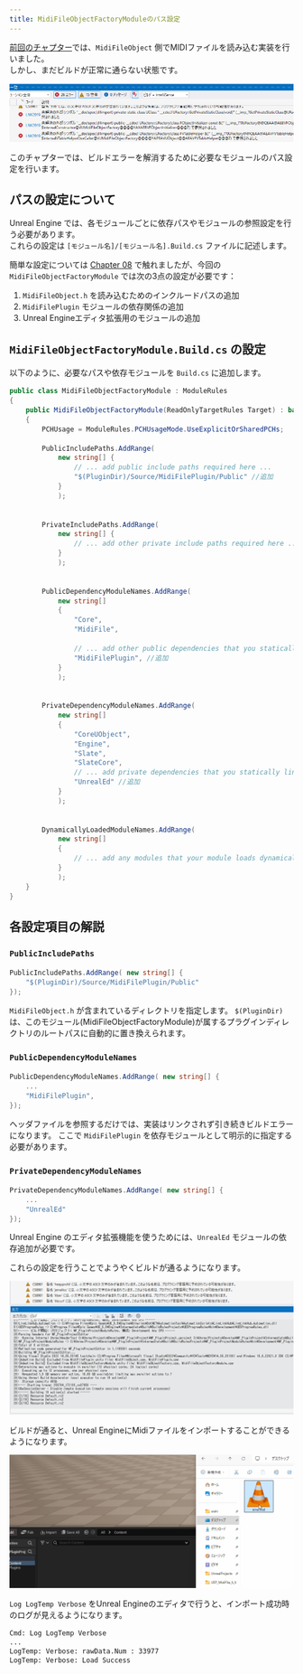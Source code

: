 ```yaml
---
title: MidiFileObjectFactoryModuleのパス設定
---
```


[前回のチャプター](./13)では、`MidiFileObject` 側でMIDIファイルを読み込む実装を行いました。  
しかし、まだビルドが正常に通らない状態です。

![正常に書いてもビルドに失敗する](/images/books/ue_midi_file_plugin/14/01.png)

このチャプターでは、ビルドエラーを解消するために必要なモジュールのパス設定を行います。

## パスの設定について

Unreal Engine では、各モジュールごとに依存パスやモジュールの参照設定を行う必要があります。  
これらの設定は `[モジュール名]/[モジュール名].Build.cs` ファイルに記述します。

簡単な設定については [Chapter 08](./08) で触れましたが、今回の `MidiFileObjectFactoryModule` では次の3点の設定が必要です：

1. `MidiFileObject.h` を読み込むためのインクルードパスの追加  
2. `MidiFilePlugin` モジュールの依存関係の追加
3. Unreal Engineエディタ拡張用のモジュールの追加


## `MidiFileObjectFactoryModule.Build.cs` の設定

以下のように、必要なパスや依存モジュールを `Build.cs` に追加します。

```cs
public class MidiFileObjectFactoryModule : ModuleRules
{
	public MidiFileObjectFactoryModule(ReadOnlyTargetRules Target) : base(Target)
	{
		PCHUsage = ModuleRules.PCHUsageMode.UseExplicitOrSharedPCHs;
		
		PublicIncludePaths.AddRange(
			new string[] {
				// ... add public include paths required here ...
				"$(PluginDir)/Source/MidiFilePlugin/Public" //追加
			}
			);
				
		
		PrivateIncludePaths.AddRange(
			new string[] {
				// ... add other private include paths required here ...
			}
			);
			
		
		PublicDependencyModuleNames.AddRange(
			new string[]
			{
				"Core",
				"MidiFile",

				// ... add other public dependencies that you statically link with here ...
				"MidiFilePlugin", //追加
			}
			);
			
		
		PrivateDependencyModuleNames.AddRange(
			new string[]
			{
				"CoreUObject",
				"Engine",
				"Slate",
				"SlateCore",
				// ... add private dependencies that you statically link with here ...	
				"UnrealEd" //追加
			}
			);
		
		
		DynamicallyLoadedModuleNames.AddRange(
			new string[]
			{
				// ... add any modules that your module loads dynamically here ...
			}
			);
	}
}
```

## 各設定項目の解説

### `PublicIncludePaths`

```cs
PublicIncludePaths.AddRange( new string[] {
	"$(PluginDir)/Source/MidiFilePlugin/Public"
});
```

`MidiFileObject.h` が含まれているディレクトリを指定します。
`$(PluginDir)` は、このモジュール(MidiFileObjectFactoryModule)が属するプラグインディレクトリのルートパスに自動的に置き換えられます。

### `PublicDependencyModuleNames`

```cs
PublicDependencyModuleNames.AddRange( new string[] {
    ...
	"MidiFilePlugin",
});
```

ヘッダファイルを参照するだけでは、実装はリンクされず引き続きビルドエラーになります。
ここで `MidiFilePlugin` を依存モジュールとして明示的に指定する必要があります。

### `PrivateDependencyModuleNames`

```cs
PrivateDependencyModuleNames.AddRange( new string[] {
    ...
	"UnrealEd"
});

```
Unreal Engine のエディタ拡張機能を使うためには、`UnrealEd` モジュールの依存追加が必要です。

これらの設定を行うことでようやくビルドが通るようになります。

![ビルドが成功 in Visual Studio](/images/books/ue_midi_file_plugin/14/02.gif)

ビルドが通ると、Unreal EngineにMidiファイルをインポートすることができるようになります。

![Midiファイルのインポート](/images/books/ue_midi_file_plugin/14/03.gif)

`Log LogTemp Verbose` をUnreal Engineのエディタで行うと、インポート成功時のログが見えるようになります。

```
Cmd: Log LogTemp Verbose
...
LogTemp: Verbose: rawData.Num : 33977
LogTemp: Verbose: Load Success
```
